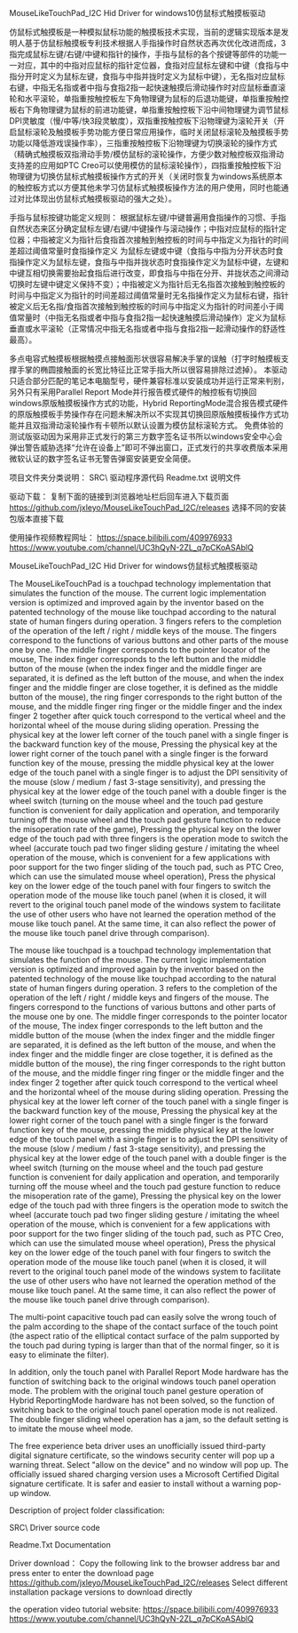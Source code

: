 MouseLikeTouchPad_I2C Hid Driver for windows10仿鼠标式触摸板驱动

仿鼠标式触摸板是一种模拟鼠标功能的触摸板技术实现，当前的逻辑实现版本是发明人基于仿鼠标触摸板专利技术根据人手指操作时自然状态再次优化改进而成，3指完成鼠标左键/右键/中键和指针的操作，手指与鼠标的各个按键等部件的功能一一对应，其中的中指对应鼠标的指针定位器，食指对应鼠标左键和中键（食指与中指分开时定义为鼠标左键，食指与中指并拢时定义为鼠标中键），无名指对应鼠标右键，中指无名指或者中指与食指2指一起快速触摸后滑动操作时对应鼠标垂直滚轮和水平滚轮，单指重按触控板左下角物理键为鼠标的后退功能键，单指重按触控板右下角物理键为鼠标的前进功能键，单指重按触控板下沿中间物理键为调节鼠标DPI灵敏度（慢/中等/快3段灵敏度），双指重按触控板下沿物理键为滚轮开关（开启鼠标滚轮及触摸板手势功能方便日常应用操作，临时关闭鼠标滚轮及触摸板手势功能以降低游戏误操作率），三指重按触控板下沿物理键为切换滚轮的操作方式（精确式触摸板双指滑动手势/模仿鼠标的滚轮操作，方便少数对触控板双指滑动支持差的应用如PTC Creo可以使用模仿的鼠标滚轮操作），四指重按触控板下沿物理键为切换仿鼠标式触摸板操作方式的开关（关闭时恢复为windows系统原本的触控板方式以方便其他未学习仿鼠标式触摸板操作方法的用户使用，同时也能通过对比体现出仿鼠标式触摸板驱动的强大之处）。

手指与鼠标按键功能定义规则： 
根据鼠标左键/中键普遍用食指操作的习惯、手指自然状态来区分确定鼠标左键/右键/中键操作与滚动操作；中指对应鼠标的指针定位器；中指被定义为指针后食指首次接触到触控板的时间与中指定义为指针的时间差超过阈值常量时食指操作定义 为鼠标左键或中键（食指与中指为分开状态时食指操作定义为鼠标左键，食指与中指并拢状态时食指操作定义为鼠标中键，左键和中键互相切换需要抬起食指后进行改变，即食指与中指在分开、并拢状态之间滑动切换时左键中键定义保持不变）；中指被定义为指针后无名指首次接触到触控板的时间与中指定义为指针的时间差超过阈值常量时无名指操作定义为鼠标右键，指针被定义后无名指/食指首次接触到触控板的时间与中指定义为指针的时间差小于阈值常量时（中指无名指或者中指与食指2指一起快速触摸后滑动操作）定义为鼠标垂直或水平滚轮（正常情况中指无名指或者中指与食指2指一起滑动操作的舒适性最高）。

多点电容式触摸板根据触摸点接触面形状很容易解决手掌的误触（打字时触摸板支撑手掌的椭圆接触面的长宽比特征比正常手指大所以很容易排除过滤掉）。
本驱动只适合部分匹配的笔记本电脑型号，硬件兼容标准以安装成功并运行正常来判别，另外只有采用Parallel Report Mode并行报告模式硬件的触控板有切换回windows原版触摸板操作方式的功能，Hybrid ReportingMode混合报告模式硬件的原版触摸板手势操作存在问题未解决所以不实现其切换回原版触摸板操作方式功能并且双指滑动滚轮操作有卡顿所以默认设置为模仿鼠标滚轮方式。
 免费体验的测试版驱动因为采用非正式发行的第三方数字签名证书所以windows安全中心会弹出警告威胁选择“允许在设备上”即可不弹出窗口，正式发行的共享收费版本采用微软认证的数字签名证书无警告弹窗安装更安全简便。


项目文件夹分类说明：
SRC\	驱动程序源代码
Readme.txt	说明文件

驱动下载：
复制下面的链接到浏览器地址栏后回车进入下载页面
https://github.com/jxleyo/MouseLikeTouchPad_I2C/releases
选择不同的安装包版本直接下载

使用操作视频教程网址：
https://space.bilibili.com/409976933
https://www.youtube.com/channel/UC3hQyN-2ZL_q7pCKoASAblQ


MouseLikeTouchPad_I2C Hid Driver for windows仿鼠标式触摸板驱动

The MouseLikeTouchPad is a touchpad technology implementation that simulates the function of the mouse. The current logic implementation version is optimized and improved again by the inventor based on the patented technology of the mouse like touchpad according to the natural state of human fingers during operation. 3 fingers refers to the completion of the operation of the left / right / middle keys of the mouse. The fingers correspond to the functions of various buttons and other parts of the mouse one by one. The middle finger corresponds to the pointer locator of the mouse, The index finger corresponds to the left button and the middle button of the mouse (when the index finger and the middle finger are separated, it is defined as the left button of the mouse, and when the index finger and the middle finger are close together, it is defined as the middle button of the mouse), the ring finger corresponds to the right button of the mouse, and the middle finger ring finger or the middle finger and the index finger 2 together after quick touch correspond to the vertical wheel and the horizontal wheel of the mouse during sliding operation. Pressing the physical key at the lower left corner of the touch panel with a single finger is the backward function key of the mouse, Pressing the physical key at the lower right corner of the touch panel with a single finger is the forward function key of the mouse, pressing the middle physical key at the lower edge of the touch panel with a single finger is to adjust the DPI sensitivity of the mouse (slow / medium / fast 3-stage sensitivity), and pressing the physical key at the lower edge of the touch panel with a double finger is the wheel switch (turning on the mouse wheel and the touch pad gesture function is convenient for daily application and operation, and temporarily turning off the mouse wheel and the touch pad gesture function to reduce the misoperation rate of the game), Pressing the physical key on the lower edge of the touch pad with three fingers is the operation mode to switch the wheel (accurate touch pad two finger sliding gesture / imitating the wheel operation of the mouse, which is convenient for a few applications with poor support for the two finger sliding of the touch pad, such as PTC Creo, which can use the simulated mouse wheel operation), Press the physical key on the lower edge of the touch panel with four fingers to switch the operation mode of the mouse like touch panel (when it is closed, it will revert to the original touch panel mode of the windows system to facilitate the use of other users who have not learned the operation method of the mouse like touch panel. At the same time, it can also reflect the power of the mouse like touch panel drive through comparison).

The mouse like touchpad is a touchpad technology implementation that simulates the function of the mouse. The current logic implementation version is optimized and improved again by the inventor based on the patented technology of the mouse like touchpad according to the natural state of human fingers during operation. 3 refers to the completion of the operation of the left / right / middle keys and fingers of the mouse. The fingers correspond to the functions of various buttons and other parts of the mouse one by one. The middle finger corresponds to the pointer locator of the mouse, The index finger corresponds to the left button and the middle button of the mouse (when the index finger and the middle finger are separated, it is defined as the left button of the mouse, and when the index finger and the middle finger are close together, it is defined as the middle button of the mouse), the ring finger corresponds to the right button of the mouse, and the middle finger ring finger or the middle finger and the index finger 2 together after quick touch correspond to the vertical wheel and the horizontal wheel of the mouse during sliding operation. Pressing the physical key at the lower left corner of the touch panel with a single finger is the backward function key of the mouse, Pressing the physical key at the lower right corner of the touch panel with a single finger is the forward function key of the mouse, pressing the middle physical key at the lower edge of the touch panel with a single finger is to adjust the DPI sensitivity of the mouse (slow / medium / fast 3-stage sensitivity), and pressing the physical key at the lower edge of the touch panel with a double finger is the wheel switch (turning on the mouse wheel and the touch pad gesture function is convenient for daily application and operation, and temporarily turning off the mouse wheel and the touch pad gesture function to reduce the misoperation rate of the game), Pressing the physical key on the lower edge of the touch pad with three fingers is the operation mode to switch the wheel (accurate touch pad two finger sliding gesture / imitating the wheel operation of the mouse, which is convenient for a few applications with poor support for the two finger sliding of the touch pad, such as PTC Creo, which can use the simulated mouse wheel operation), Press the physical key on the lower edge of the touch panel with four fingers to switch the operation mode of the mouse like touch panel (when it is closed, it will revert to the original touch panel mode of the windows system to facilitate the use of other users who have not learned the operation method of the mouse like touch panel. At the same time, it can also reflect the power of the mouse like touch panel drive through comparison).

The multi-point capacitive touch pad can easily solve the wrong touch of the palm according to the shape of the contact surface of the touch point (the aspect ratio of the elliptical contact surface of the palm supported by the touch pad during typing is larger than that of the normal finger, so it is easy to eliminate the filter).

In addition, only the touch panel with Parallel Report Mode hardware has the function of switching back to the original windows touch panel operation mode. The problem with the original touch panel gesture operation of Hybrid ReportingMode hardware has not been solved, so the function of switching back to the original touch panel operation mode is not realized. The double finger sliding wheel operation has a jam, so the default setting is to imitate the mouse wheel mode.

The free experience beta driver uses an unofficially issued third-party digital signature certificate, so the windows security center will pop up a warning threat. Select "allow on the device" and no window will pop up. The officially issued shared charging version uses a Microsoft Certified Digital signature certificate. It is safer and easier to install without a warning pop-up window.

Description of project folder classification:

SRC\ Driver source code

Readme.Txt Documentation


Driver download：
Copy the following link to the browser address bar and press enter to enter the download page
https://github.com/jxleyo/MouseLikeTouchPad_I2C/releases
Select different installation package versions to download directly

the operation video tutorial website:
https://space.bilibili.com/409976933
https://www.youtube.com/channel/UC3hQyN-2ZL_q7pCKoASAblQ
